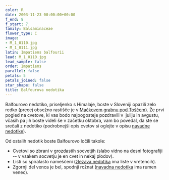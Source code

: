 ```yaml
---
color: R
date: 2003-11-23 00:00:00+00:00
f_end: 8
f_start: 7
family: Balsaminaceae
flower_type: C
image:
- M_1_0110.jpg
- M_1_0111.jpg
latin: Impatiens balfourii
lead: M_1_0110.jpg
lead_sample: false
order: Impatiens
parallel: false
petals: 5
petals_joined: false
star_shape: false
title: Balfourova nedotika
---
```

Balfourovo nedotiko, priseljenko s Himalaje, boste v Sloveniji opazili zelo redko (precej obsežno rastišče je v [Mačkovem grabnu pod Toščem](../../Izleti)). Že prvi pogled na cvetove, ki vas bodo najpogosteje pozdravili v  juliju in avgustu, včasih pa jih boste videli še v začetku oktobra, vam bo povedal, da ste se srečali z nedotiko (podrobnejši opis cvetov si oglejte v opisu [navadne nedotike](../ImpatiensNoliTangere(NavadnaNedotika))).

Od ostalih nedotik boste Balfourovo ločili takole:

-   Cvetovi so zbrani v grozdastih socvetjih (slabo vidno na desni fotografiji -- v vsakem socvetju je en cvet in nekaj plodov).
-   Listi so spiralasto nameščeni ([žlezava nedotika](../ImpatiensGlandulifera(ZlezavaNedotika)) ima liste v vretencih).
-   Zgornji del venca je bel, spodnji rožnat ([navadna nedotika](../ImpatiensNoliTangere(NavadnaNedotika)) ima rumen venec).
